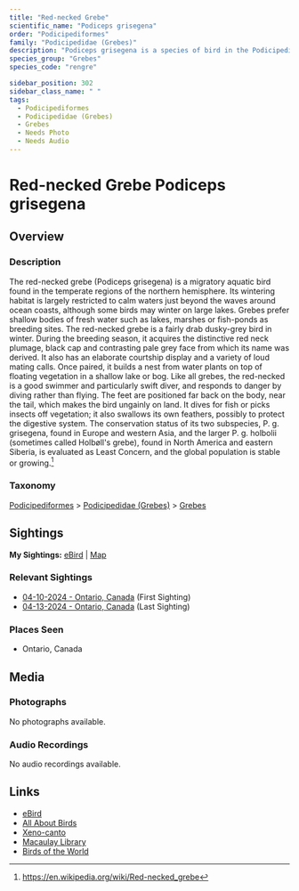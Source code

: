 ```yaml
---
title: "Red-necked Grebe"
scientific_name: "Podiceps grisegena"
order: "Podicipediformes"
family: "Podicipedidae (Grebes)"
description: "Podiceps grisegena is a species of bird in the Podicipedidae (Grebes) family. It has been observed 3 times."
species_group: "Grebes"
species_code: "rengre"

sidebar_position: 302
sidebar_class_name: " "
tags: 
  - Podicipediformes
  - Podicipedidae (Grebes)
  - Grebes
  - Needs Photo
  - Needs Audio
---
```


# Red-necked Grebe <span className='sci_name'>Podiceps grisegena</span>

## Overview

### Description
The red-necked grebe (Podiceps grisegena) is a migratory aquatic bird found in the temperate regions of the northern hemisphere. Its wintering habitat is largely restricted to calm waters just beyond the waves around ocean coasts, although some birds may winter on large lakes. Grebes prefer shallow bodies of fresh water such as lakes, marshes or fish-ponds as breeding sites.
The red-necked grebe is a fairly drab dusky-grey bird in winter. During the breeding season, it acquires the distinctive red neck plumage, black cap and contrasting pale grey face from which its name was derived. It also has an elaborate courtship display and a variety of loud mating calls. Once paired, it builds a nest from water plants on top of floating vegetation in a shallow lake or bog.
Like all grebes, the red-necked is a good swimmer and particularly swift diver, and responds to danger by diving rather than flying. The feet are positioned far back on the body, near the tail, which makes the bird ungainly on land. It dives for fish or picks insects off vegetation; it also swallows its own feathers, possibly to protect the digestive system. The conservation status of its two subspecies, P. g. grisegena, found in Europe and western Asia, and the larger P. g. holbolii (sometimes called Holbøll's grebe), found in North America and eastern Siberia, is evaluated as Least Concern, and the global population is stable or growing.[^1]

[^1]: https://en.wikipedia.org/wiki/Red-necked_grebe

### Taxonomy
[Podicipediformes](/tags/podicipediformes) > [Podicipedidae (Grebes)](/tags/podicipedidae-grebes) > [Grebes](/tags/grebes)


## Sightings

**My Sightings:** [eBird](https://ebird.org/lifelist?r=world&time=life&spp=rengre) | [Map](/map?species_code=rengre)

### Relevant Sightings

* [04-10-2024 - Ontario, Canada](https://ebird.org/checklist/S168071122) (First Sighting)
* [04-13-2024 - Ontario, Canada](https://ebird.org/checklist/S168448531) (Last Sighting)

### Places Seen

* Ontario, Canada



## Media
### Photographs
No photographs available.

### Audio Recordings
No audio recordings available.

## Links
* [eBird](https://ebird.org/species/rengre) 
* [All About Birds](https://www.allaboutbirds.org/guide/rengre) 
* [Xeno-canto](https://www.xeno-canto.org/species/podiceps-grisegena) 
* [Macaulay Library](https://search.macaulaylibrary.org/catalog?taxonCode=rengre&sort=rating_rank_desc)
* [Birds of the World](https://birdsoftheworld.org/bow/species/rengre)
